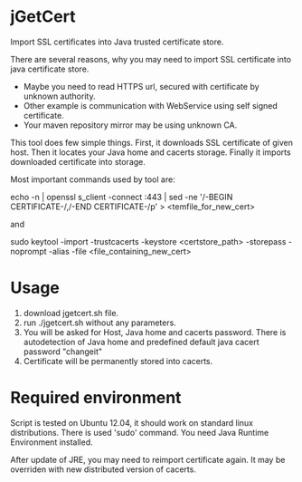 jGetCert
========

Import SSL certificates into Java trusted certificate store.

There are several reasons, why you may need to import SSL certificate into java certificate store. 
- Maybe you need to read HTTPS url, secured with certificate by unknown authority.
- Other example is communication with WebService using self signed certificate. 
- Your maven repository mirror may be using unknown CA.

This tool does few simple things. First, it downloads SSL certificate of given host. 
Then it locates your Java home and cacerts storage. Finally it imports downloaded certificate into storage.

Most important commands used by tool are:

echo -n | openssl s_client -connect <hostname>:443 | sed -ne '/-BEGIN CERTIFICATE-/,/-END CERTIFICATE-/p' > <temfile_for_new_cert>

and 

sudo keytool -import -trustcacerts -keystore <certstore_path> -storepass <password> -noprompt -alias <alias of cert> -file <file_containing_new_cert>


Usage
=====
1) download jgetcert.sh file. 
2) run ./jgetcert.sh without any parameters. 
3) You will be asked for Host, Java home and cacerts password. There is autodetection of Java home and predefined default java cacert password "changeit"
4) Certificate will be permanently stored into cacerts.

Required environment
====================
Script is tested on Ubuntu 12.04, it should work on standard linux distributions. There is used 'sudo' command.
You need Java Runtime Environment installed.

After update of JRE, you may need to reimport certificate again. It may be overriden with new distributed version of cacerts.
